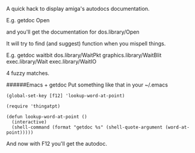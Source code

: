 A quick hack to display amiga's autodocs documentation.

E.g. getdoc Open

and you'll get the documentation for dos.library/Open

It will try to find (and suggest) function when you mispell things.

E.g. getdoc waitbit
dos.library/WaitPkt
graphics.library/WaitBlit
exec.library/Wait
exec.library/WaitIO


4 fuzzy matches.


######Emacs + getdoc
Put something like that in your ~/.emacs
```
(global-set-key [f12] 'lookup-word-at-point)

(require 'thingatpt)

(defun lookup-word-at-point ()
  (interactive)
  (shell-command (format "getdoc %s" (shell-quote-argument (word-at-point)))))
```
And now with F12 you'll get the autodoc.
